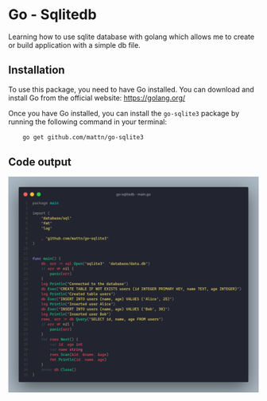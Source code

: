 # Go - Sqlitedb

Learning how to use sqlite database with golang which allows me to create or build application with a simple db file.

## Installation

To use this package, you need to have Go installed. You can download and install Go from the official website: <https://golang.org/>

Once you have Go installed, you can install the `go-sqlite3` package by running the following command in your terminal:

```bash
    go get github.com/mattn/go-sqlite3
```

## Code output

![code snapshot](./image/code.png)
